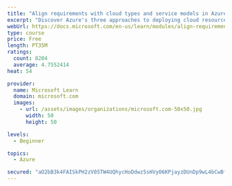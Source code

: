 ```yaml
---
title: "Align requirements with cloud types and service models in Azure"
excerpt: "Discover Azure's three approaches to deploying cloud resources -- public, private, and hybrid -- and learn the difference each makes in your Azure services."
webUrl: https://docs.microsoft.com/en-us/learn/modules/align-requirements-in-azure/
type: course
price: Free
length: PT35M
ratings:
  count: 8204
  average: 4.7552414
heat: 54

provider:
  name: Microsoft Learn
  domain: microsoft.com
  images:
    - url: /assets/images/organizations/microsoft.com-50x50.jpg
      width: 50
      height: 50

levels:
  - Beginner

topics:
  - Azure

secured: "aO2bB3k4FAISkPH2zV05TW4UQhycHoDdwz5sHVy06KPjayzDUnDp9wL4bCwBfbvJznPydd+e+CKRSevMUogyB6/6OFEWVddaxtdtaGKmtbRUclb3iZlgS+0qmzsd3J58wPRtHPeOiRR6M393aBl4CJUE5YU1bG4ihnVt9Pt6mXzNlVtKhZFQ3FdEhhxDvQe91ghtaw724XMJGwQ1Fl72It5aQLrFmQPlUnqM6/+hs4kY8JNYY6mEU0RYKiwzLmrhdcNT7ndg68u3MFoL2zfoP54XYEIzy81T8nuDheC2RNzRE9U4BiYew+rDms7KLlTHFUe3SIN+K8+lXQLC2rGLzVmQWyZ4Cm7X7S5pj+MldbgwRxoEgR5IA7yH5fkl5QN401ANuonFhDm9tPo8Y2KNgiuenURl1w/IdLYHga75h4U=;Ok67eca4WqJem0jKTMndOQ=="
---
```


